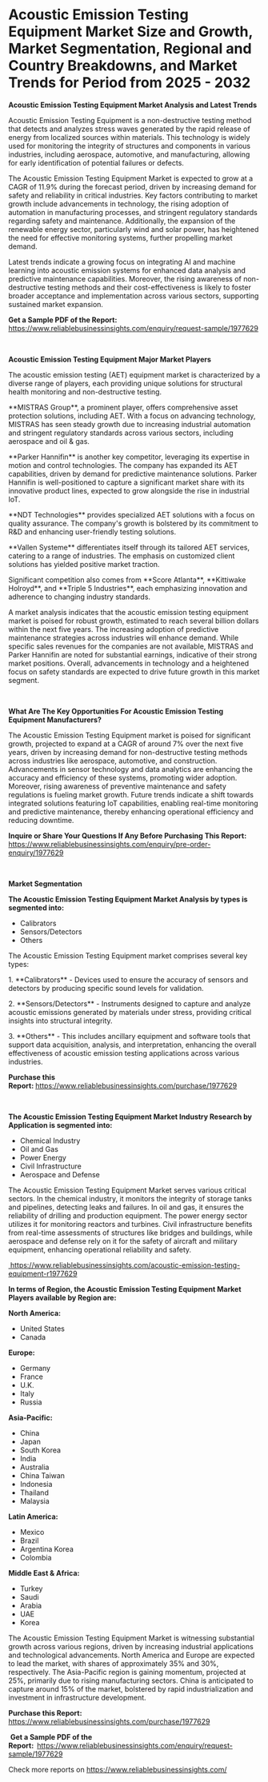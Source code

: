 <p><h1>Acoustic Emission Testing Equipment Market Size and Growth, Market Segmentation, Regional and Country Breakdowns, and Market Trends for Period from 2025 -  2032</h1></p><p><strong>Acoustic Emission Testing Equipment Market Analysis and Latest Trends</strong></p>
<p><p>Acoustic Emission Testing Equipment is a non-destructive testing method that detects and analyzes stress waves generated by the rapid release of energy from localized sources within materials. This technology is widely used for monitoring the integrity of structures and components in various industries, including aerospace, automotive, and manufacturing, allowing for early identification of potential failures or defects.</p><p>The Acoustic Emission Testing Equipment Market is expected to grow at a CAGR of 11.9% during the forecast period, driven by increasing demand for safety and reliability in critical industries. Key factors contributing to market growth include advancements in technology, the rising adoption of automation in manufacturing processes, and stringent regulatory standards regarding safety and maintenance. Additionally, the expansion of the renewable energy sector, particularly wind and solar power, has heightened the need for effective monitoring systems, further propelling market demand.</p><p>Latest trends indicate a growing focus on integrating AI and machine learning into acoustic emission systems for enhanced data analysis and predictive maintenance capabilities. Moreover, the rising awareness of non-destructive testing methods and their cost-effectiveness is likely to foster broader acceptance and implementation across various sectors, supporting sustained market expansion.</p></p>
<p><strong>Get a Sample PDF of the Report:&nbsp;</strong> <a href="https://www.reliablebusinessinsights.com/enquiry/request-sample/1977629?utm_campaign=2757&utm_medium=2&utm_source=Github&utm_content=ia&utm_term=23022025&utm_id=acoustic-emission-testing-equipment">https://www.reliablebusinessinsights.com/enquiry/request-sample/1977629</a></p>
<p>&nbsp;</p>
<p><strong>Acoustic Emission Testing Equipment Major Market Players</strong></p>
<p><p>The acoustic emission testing (AET) equipment market is characterized by a diverse range of players, each providing unique solutions for structural health monitoring and non-destructive testing.</p><p>**MISTRAS Group**, a prominent player, offers comprehensive asset protection solutions, including AET. With a focus on advancing technology, MISTRAS has seen steady growth due to increasing industrial automation and stringent regulatory standards across various sectors, including aerospace and oil & gas.</p><p>**Parker Hannifin** is another key competitor, leveraging its expertise in motion and control technologies. The company has expanded its AET capabilities, driven by demand for predictive maintenance solutions. Parker Hannifin is well-positioned to capture a significant market share with its innovative product lines, expected to grow alongside the rise in industrial IoT.</p><p>**NDT Technologies** provides specialized AET solutions with a focus on quality assurance. The company's growth is bolstered by its commitment to R&D and enhancing user-friendly testing solutions. </p><p>**Vallen Systeme** differentiates itself through its tailored AET services, catering to a range of industries. The emphasis on customized client solutions has yielded positive market traction.</p><p>Significant competition also comes from **Score Atlanta**, **Kittiwake Holroyd**, and **Triple 5 Industries**, each emphasizing innovation and adherence to changing industry standards.</p><p>A market analysis indicates that the acoustic emission testing equipment market is poised for robust growth, estimated to reach several billion dollars within the next five years. The increasing adoption of predictive maintenance strategies across industries will enhance demand. While specific sales revenues for the companies are not available, MISTRAS and Parker Hannifin are noted for substantial earnings, indicative of their strong market positions. Overall, advancements in technology and a heightened focus on safety standards are expected to drive future growth in this market segment.</p></p>
<p>&nbsp;</p>
<p><strong>What Are The Key Opportunities For Acoustic Emission Testing Equipment Manufacturers?</strong></p>
<p><p>The Acoustic Emission Testing Equipment market is poised for significant growth, projected to expand at a CAGR of around 7% over the next five years, driven by increasing demand for non-destructive testing methods across industries like aerospace, automotive, and construction. Advancements in sensor technology and data analytics are enhancing the accuracy and efficiency of these systems, promoting wider adoption. Moreover, rising awareness of preventive maintenance and safety regulations is fueling market growth. Future trends indicate a shift towards integrated solutions featuring IoT capabilities, enabling real-time monitoring and predictive maintenance, thereby enhancing operational efficiency and reducing downtime.</p></p>
<p><strong>Inquire or Share Your Questions If Any Before Purchasing This Report:</strong> <a href="https://www.reliablebusinessinsights.com/enquiry/pre-order-enquiry/1977629?utm_campaign=2757&utm_medium=2&utm_source=Github&utm_content=ia&utm_term=23022025&utm_id=acoustic-emission-testing-equipment">https://www.reliablebusinessinsights.com/enquiry/pre-order-enquiry/1977629</a></p>
<p>&nbsp;</p>
<p><strong>Market Segmentation</strong></p>
<p><strong>The Acoustic Emission Testing Equipment Market Analysis by types is segmented into:</strong></p>
<p><ul><li>Calibrators</li><li>Sensors/Detectors</li><li>Others</li></ul></p>
<p><p>The Acoustic Emission Testing Equipment market comprises several key types: </p><p>1. **Calibrators** - Devices used to ensure the accuracy of sensors and detectors by producing specific sound levels for validation. </p><p>2. **Sensors/Detectors** - Instruments designed to capture and analyze acoustic emissions generated by materials under stress, providing critical insights into structural integrity. </p><p>3. **Others** - This includes ancillary equipment and software tools that support data acquisition, analysis, and interpretation, enhancing the overall effectiveness of acoustic emission testing applications across various industries.</p></p>
<p><strong>Purchase this Report:&nbsp;</strong><a href="https://www.reliablebusinessinsights.com/purchase/1977629?utm_campaign=2757&utm_medium=2&utm_source=Github&utm_content=ia&utm_term=23022025&utm_id=acoustic-emission-testing-equipment">https://www.reliablebusinessinsights.com/purchase/1977629</a></p>
<p>&nbsp;</p>
<p><strong>The Acoustic Emission Testing Equipment Market Industry Research by Application is segmented into:</strong></p>
<p><ul><li>Chemical Industry</li><li>Oil and Gas</li><li>Power Energy</li><li>Civil Infrastructure</li><li>Aerospace and Defense</li></ul></p>
<p><p>The Acoustic Emission Testing Equipment Market serves various critical sectors. In the chemical industry, it monitors the integrity of storage tanks and pipelines, detecting leaks and failures. In oil and gas, it ensures the reliability of drilling and production equipment. The power energy sector utilizes it for monitoring reactors and turbines. Civil infrastructure benefits from real-time assessments of structures like bridges and buildings, while aerospace and defense rely on it for the safety of aircraft and military equipment, enhancing operational reliability and safety.</p></p>
<p><a href="https://www.reliablebusinessinsights.com/acoustic-emission-testing-equipment-r1977629?utm_campaign=2757&utm_medium=2&utm_source=Github&utm_content=ia&utm_term=23022025&utm_id=acoustic-emission-testing-equipment">&nbsp;https://www.reliablebusinessinsights.com/acoustic-emission-testing-equipment-r1977629</a></p>
<p><strong>In terms of Region, the Acoustic Emission Testing Equipment Market Players available by Region are:</strong></p>
<p>
    <p> <strong> North America: </strong>
        <ul>
            <li>United States</li>
            <li>Canada</li>
        </ul>
        </p> 
    <p> <strong> Europe: </strong>
        <ul>
            <li>Germany</li>
            <li>France</li>
            <li>U.K.</li>
            <li>Italy</li>
            <li>Russia</li>
        </ul>
        </p> 
    <p> <strong> Asia-Pacific: </strong>
        <ul>
            <li>China</li>
            <li>Japan</li>
            <li>South Korea</li>
            <li>India</li>
            <li>Australia</li>
            <li>China Taiwan</li>
            <li>Indonesia</li>
            <li>Thailand</li>
            <li>Malaysia</li>
        </ul>
        </p> 
    <p> <strong> Latin America: </strong>
        <ul>
            <li>Mexico</li>
            <li>Brazil</li>
            <li>Argentina Korea</li>
            <li>Colombia</li>
        </ul>
        </p> 
    <p> <strong> Middle East & Africa: </strong>
        <ul>
            <li>Turkey</li>
            <li>Saudi</li>
            <li>Arabia</li>
            <li>UAE</li>
            <li>Korea</li>
        </ul>
    </p>
    </p>
<p><p>The Acoustic Emission Testing Equipment Market is witnessing substantial growth across various regions, driven by increasing industrial applications and technological advancements. North America and Europe are expected to lead the market, with shares of approximately 35% and 30%, respectively. The Asia-Pacific region is gaining momentum, projected at 25%, primarily due to rising manufacturing sectors. China is anticipated to capture around 15% of the market, bolstered by rapid industrialization and investment in infrastructure development.</p></p>
<p><strong>Purchase this Report: </strong><a href="https://www.reliablebusinessinsights.com/purchase/1977629?utm_campaign=2757&utm_medium=2&utm_source=Github&utm_content=ia&utm_term=23022025&utm_id=acoustic-emission-testing-equipment">https://www.reliablebusinessinsights.com/purchase/1977629</a></p>
<p>&nbsp;<strong>Get a Sample PDF of the Report:&nbsp;&nbsp;</strong><a href="https://www.reliablebusinessinsights.com/enquiry/request-sample/1977629?utm_campaign=2757&utm_medium=2&utm_source=Github&utm_content=ia&utm_term=23022025&utm_id=acoustic-emission-testing-equipment">https://www.reliablebusinessinsights.com/enquiry/request-sample/1977629</a></p>
<p><strong></strong></p>
<p>Check more reports on <a href="https://www.reliablebusinessinsights.com/?utm_campaign=2757&utm_medium=2&utm_source=Github&utm_content=ia&utm_term=23022025&utm_id=acoustic-emission-testing-equipment">https://www.reliablebusinessinsights.com/</a></p>
